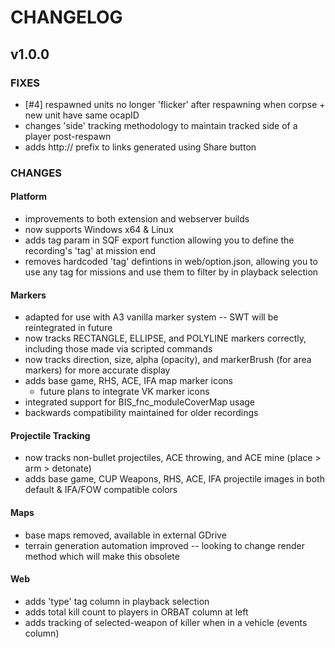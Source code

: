 # CHANGELOG

## v1.0.0

### FIXES
- [#4] respawned units no longer 'flicker' after respawning when corpse + new unit have same ocapID
- changes 'side' tracking methodology to maintain tracked side of a player post-respawn
- adds http:// prefix to links generated using Share button

### CHANGES

#### Platform
- improvements to both extension and webserver builds
- now supports Windows x64 & Linux
- adds tag param in SQF export function allowing you to define the recording's 'tag' at mission end
- removes hardcoded 'tag' defintions in web/option.json, allowing you to use any tag for missions and use them to filter by in playback selection

#### Markers
- adapted for use with A3 vanilla marker system -- SWT will be reintegrated in future
- now tracks RECTANGLE, ELLIPSE, and POLYLINE markers correctly, including those made via scripted commands
- now tracks direction, size, alpha (opacity), and markerBrush (for area markers) for more accurate display
- adds base game, RHS, ACE, IFA map marker icons
	- future plans to integrate VK marker icons
- integrated support for BIS_fnc_moduleCoverMap usage
- backwards compatibility maintained for older recordings

#### Projectile Tracking
- now tracks non-bullet projectiles, ACE throwing, and ACE mine (place > arm > detonate)
- adds base game, CUP Weapons, RHS, ACE, IFA projectile images in both default & IFA/FOW compatible colors

#### Maps
- base maps removed, available in external GDrive
- terrain generation automation improved -- looking to change render method which will make this obsolete

#### Web
- adds 'type' tag column in playback selection
- adds total kill count to players in ORBAT column at left
- adds tracking of selected-weapon of killer when in a vehicle (events column)